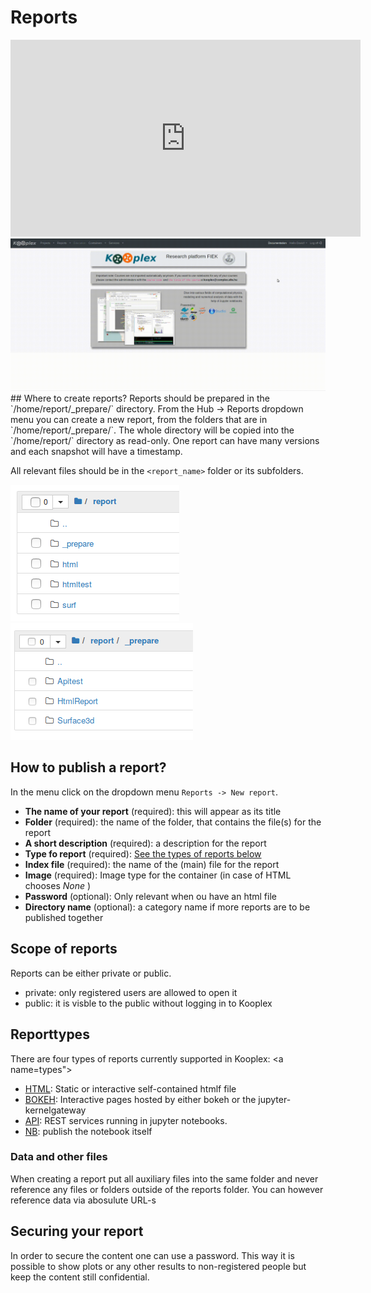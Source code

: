 Reports
=========

<iframe width="560" height="315" src="https://www.youtube.com/embed/BAeBvcoNKOg" frameborder="0" allow="accelerometer; autoplay; encrypted-media; gyroscope; picture-in-picture" allowfullscreen></iframe>
<img src="videos/Kooplex-Seafile-beginning.gif">
## Where to create reports?
Reports should be prepared in the `/home/report/_prepare/<report_name>` directory. From the Hub -> Reports dropdown menu you can create a new report, from the folders that are in `/home/report/_prepare/`. 
The whole directory will be copied into the `/home/report/<report_name>` directory as read-only. One report can have many versions and each snapshot will have a timestamp.

All relevant files should be in the `<report_name>` folder or its subfolders.

![prepare](/img/report-folder.png)
![prepare](/img/report-prepare-folder.png)

## How to publish a report?
In the menu click on the dropdown menu `Reports -> New report`.
 * **The name of your report** (required): this will appear as its title
 * **Folder** (required): the name of the folder, that contains the file(s) for the report
 * **A short description** (required): a description for the report
 * **Type fo report** (required): [See the types of reports below](#types)
 * **Index file** (required): the name of the (main) file for the report
 * **Image** (required): Image type for the container (in case of HTML chooses *None* )
 * **Password** (optional): Only relevant when ou have an html file 
 * **Directory name** (optional): a category name if more reports are to be published together
 
## Scope of reports
Reports can be either private or public.

 * private: only registered users are allowed to open it
 * public: it is visble to the public without logging in to Kooplex

## Reporttypes

There are four types of reports currently supported in Kooplex:
<a name=types"></a>
 * [HTML](html.md): Static or interactive self-contained htmlf file 
 * [BOKEH](bokeh.md): Interactive pages hosted by either bokeh or the jupyter-kernelgateway
 * [API](API.md): REST services running in jupyter notebooks.
 * [NB](notebook.md): publish the notebook itself


### Data and other files
When creating a report put all auxiliary files into the same folder and never reference any files or folders outside of the reports folder. You can however reference data via abosulute URL-s

## Securing your report
In order to secure the content one can use a password. This way it is possible to show plots or any other results to non-registered people but keep the content still confidential.

